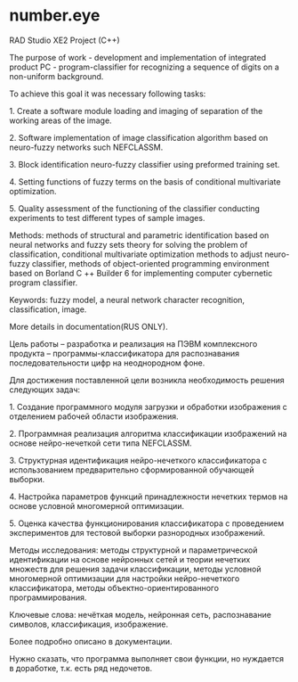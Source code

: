 # number.eye
RAD Studio XE2 Project (C++)

<p>The purpose of work - development and implementation of integrated product PC - program-classifier for recognizing a sequence of digits on a non-uniform background.                                                                                                                                                                                                                </p>
<p>To achieve this goal it was necessary following tasks:                                                                                                                                                                                                                                                                                                                              </p>
<p>1. Create a software module loading and imaging of separation of the working areas of the image.                                                                                                                                                                                                                                                                                    </p>
<p>2. Software implementation of image classification algorithm based on neuro-fuzzy networks such NEFCLASSM.                                                                                                                                                                                                                                                                          </p>
<p>3. Block identification neuro-fuzzy classifier using preformed training set.                                                                                                                                                                                                                                                                                                        </p>
<p>4. Setting functions of fuzzy terms on the basis of conditional multivariate optimization.                                                                                                                                                                                                                                                                                          </p>
<p>5. Quality assessment of the functioning of the classifier conducting experiments to test different types of sample images.                                                                                                                                                                                                                                                         </p>
<p>Methods: methods of structural and parametric identification based on neural networks and fuzzy sets theory for solving the problem of classification, conditional multivariate optimization methods to adjust neuro-fuzzy classifier, methods of object-oriented programming environment based on Borland C ++ Builder 6 for implementing computer cybernetic program classifier.  </p>
<p>Keywords: fuzzy model, a neural network character recognition, classification, image.</p>
<p>More details in documentation(RUS ONLY).</p>
<p></p>

<p>Цель работы – разработка и реализация на ПЭВМ комплексного продукта – программы-классификатора для распознавания последовательности цифр на неоднородном фоне.                                                                                                                                           </p>
<p>Для достижения поставленной цели возникла необходимость решения следующих задач:                                                                                                                                                                                                                         </p>
<p>1. Создание программного модуля загрузки и обработки изображения с отделением рабочей области изображения.                                                                                                                                                                                               </p>
<p>2. Программная реализация алгоритма классификации изображений на основе нейро-нечеткой сети типа NEFCLASSM.                                                                                                                                                                                              </p>
<p>3. Структурная идентификация нейро-нечеткого классификатора с использованием предварительно сформированной обучающей выборки.                                                                                                                                                                            </p>
<p>4. Настройка параметров функций принадлежности нечетких термов на основе условной многомерной оптимизации.                                                                                                                                                                                               </p>
<p>5. Оценка качества функционирования классификатора с проведением экспериментов для тестовой выборки разнородных изображений.                                                                                                                                                                             </p>
<p>Методы исследования: методы структурной и параметрической идентификации на основе нейронных сетей и теории нечетких множеств для решения задачи классификации, методы условной многомерной оптимизации для настройки нейро-нечеткого классификатора, методы объектно-ориентированного программирования.  </p>
<p>Ключевые слова: нечёткая модель, нейронная сеть, распознавание символов, классификация, изображение.</p>
<p>Более подробно описано в документации.</p>
<p></p>
<p>Нужно сказать, что программа выполняет свои функции, но нуждается в доработке, т.к. есть ряд недочетов.</p>